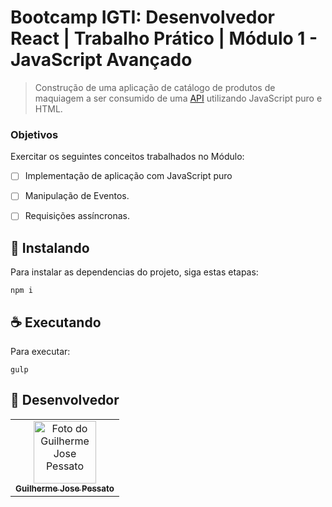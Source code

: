 # Bootcamp IGTI: Desenvolvedor React | Trabalho Prático | Módulo 1 - JavaScript Avançado

> Construção de uma aplicação de catálogo de produtos de maquiagem a ser consumido de uma <a href="https://makeup-api.herokuapp.com/" target="_blank">API</a> utilizando JavaScript puro e HTML.

### Objetivos

Exercitar os seguintes conceitos trabalhados no Módulo:

- [ ] Implementação de aplicação com JavaScript puro
- [ ] Manipulação de Eventos.
- [ ] Requisições assíncronas.


## 🚀 Instalando

Para instalar as dependencias do projeto, siga estas etapas:

```
npm i
```

## ☕ Executando

Para executar:

```
gulp
```

## 🤝 Desenvolvedor
<table>
  <tr>
    <td align="center">
      <a href="https://github.com/guipessato">
        <img src="https://avatars.githubusercontent.com/u/44441473?s=400&u=265af1283c3c054a5a4a51711b0e05653f8cf21a&v=4" width="100px;" alt="Foto do Guilherme Jose Pessato"/><br>
        <sub>
          <b>Guilherme Jose Pessato</b>
        </sub>
      </a>
    </td>
  </tr>
</table>


